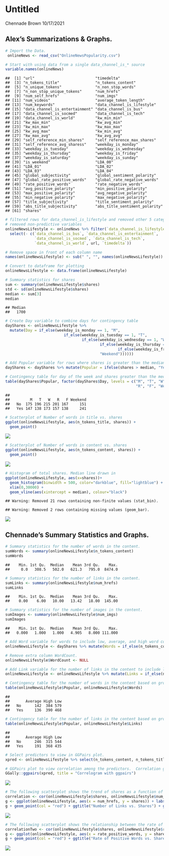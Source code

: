 Untitled
================
Chennade Brown
10/17/2021

## Alex’s Summarizations & Graphs.

``` r
# Import the Data.
 onlineNews <- read_csv("OnlineNewsPopularity.csv")
```

``` r
# Start with using data from a single data_channel_is_* source
variable.names(onlineNews)
```

    ##  [1] "url"                           "timedelta"                    
    ##  [3] "n_tokens_title"                "n_tokens_content"             
    ##  [5] "n_unique_tokens"               "n_non_stop_words"             
    ##  [7] "n_non_stop_unique_tokens"      "num_hrefs"                    
    ##  [9] "num_self_hrefs"                "num_imgs"                     
    ## [11] "num_videos"                    "average_token_length"         
    ## [13] "num_keywords"                  "data_channel_is_lifestyle"    
    ## [15] "data_channel_is_entertainment" "data_channel_is_bus"          
    ## [17] "data_channel_is_socmed"        "data_channel_is_tech"         
    ## [19] "data_channel_is_world"         "kw_min_min"                   
    ## [21] "kw_max_min"                    "kw_avg_min"                   
    ## [23] "kw_min_max"                    "kw_max_max"                   
    ## [25] "kw_avg_max"                    "kw_min_avg"                   
    ## [27] "kw_max_avg"                    "kw_avg_avg"                   
    ## [29] "self_reference_min_shares"     "self_reference_max_shares"    
    ## [31] "self_reference_avg_sharess"    "weekday_is_monday"            
    ## [33] "weekday_is_tuesday"            "weekday_is_wednesday"         
    ## [35] "weekday_is_thursday"           "weekday_is_friday"            
    ## [37] "weekday_is_saturday"           "weekday_is_sunday"            
    ## [39] "is_weekend"                    "LDA_00"                       
    ## [41] "LDA_01"                        "LDA_02"                       
    ## [43] "LDA_03"                        "LDA_04"                       
    ## [45] "global_subjectivity"           "global_sentiment_polarity"    
    ## [47] "global_rate_positive_words"    "global_rate_negative_words"   
    ## [49] "rate_positive_words"           "rate_negative_words"          
    ## [51] "avg_positive_polarity"         "min_positive_polarity"        
    ## [53] "max_positive_polarity"         "avg_negative_polarity"        
    ## [55] "min_negative_polarity"         "max_negative_polarity"        
    ## [57] "title_subjectivity"            "title_sentiment_polarity"     
    ## [59] "abs_title_subjectivity"        "abs_title_sentiment_polarity" 
    ## [61] "shares"

``` r
# filtered rows for data_channel_is_lifestyle and removed other 5 categories
# removed non-predictive variables
onlineNewsLifestyle <- onlineNews %>% filter(`data_channel_is_lifestyle` ==  1) %>% 
  select(- c(`data_channel_is_bus`, `data_channel_is_entertainment`,
             `data_channel_is_socmed`, `data_channel_is_tech`,
             `data_channel_is_world`, url, `timedelta`))

# Remove space in front of each column name
names(onlineNewsLifestyle) <- sub(" ", "", names(onlineNewsLifestyle))

# Convert to dataframe for plotting
onlineNewsLifestyle <- data.frame(onlineNewsLifestyle)
```

``` r
# Summary statistics for shares
sum <- summary(onlineNewsLifestyle$shares)
std <- sd(onlineNewsLifestyle$shares)
median <- sum[3]
median
```

    ## Median 
    ##   1700

``` r
# Create Day variable to combine days for contingency table
dayShares <- onlineNewsLifestyle %>% 
  mutate(Day = if_else(weekday_is_monday == 1, "M",
                          if_else(weekday_is_tuesday == 1, "T",
                                  if_else(weekday_is_wednesday == 1, "W", 
                                          if_else(weekday_is_thursday == 1, "R",
                                                  if_else(weekday_is_friday == 1, "F",
                                          "Weekend"))))))

# Add Popular variable for rows where shares is greater than the median
dayShares <- dayShares %>% mutate(Popular = ifelse(shares > median, "Yes", "No")) %>% select(Popular, everything())

# Contingency table for day of the week and shares greater than the median
table(dayShares$Popular, factor(dayShares$Day, levels = c("M", "T", "W", 
                                                          "R", "F", "Weekend")))
```

    ##      
    ##         M   T   W   R   F Weekend
    ##   No  175 196 215 201 167     151
    ##   Yes 147 138 173 157 138     241

``` r
# Scatterplot of Number of words in title vs. shares
ggplot(onlineNewsLifestyle, aes(n_tokens_title, shares)) +
  geom_point()
```

![](Project2_files/figure-gfm/unnamed-chunk-8-1.png)<!-- -->

``` r
# Scatterplot of Number of words in content vs. shares
ggplot(onlineNewsLifestyle, aes(n_tokens_content, shares)) +
  geom_point()
```

![](Project2_files/figure-gfm/unnamed-chunk-8-2.png)<!-- -->

``` r
# Histogram of total shares. Median line drawn in
ggplot(onlineNewsLifestyle, aes(x=shares))+
  geom_histogram(binwidth = 500, color="darkblue", fill="lightblue") +
  xlim(0,30000) +
  geom_vline(aes(xintercept = median), colour="black")
```

    ## Warning: Removed 21 rows containing non-finite values (stat_bin).

    ## Warning: Removed 2 rows containing missing values (geom_bar).

![](Project2_files/figure-gfm/unnamed-chunk-8-3.png)<!-- -->

## Chennade’s Summary Statistics and Graphs.

``` r
# Summary statistics for the number of words in the content.
sumWords <- summary(onlineNewsLifestyle$n_tokens_content)
sumWords
```

    ##    Min. 1st Qu.  Median    Mean 3rd Qu.    Max. 
    ##     0.0   308.5   502.0   621.3   795.0  8474.0

``` r
# Summary statistics for the number of links in the content. 
sumLinks <- summary(onlineNewsLifestyle$num_hrefs)
sumLinks
```

    ##    Min. 1st Qu.  Median    Mean 3rd Qu.    Max. 
    ##    0.00    6.00   10.00   13.42   18.00  145.00

``` r
# Summary statistics for the number of images in the content.
sumImages <- summary(onlineNewsLifestyle$num_imgs)
sumImages
```

    ##    Min. 1st Qu.  Median    Mean 3rd Qu.    Max. 
    ##   0.000   1.000   1.000   4.905   8.000 111.000

``` r
# Add Word variable for words to include low, average, and high word count and combine with dayshares dataframe for contingency table.
onlineNewsLifestyle <- dayShares %>% mutate(Words = if_else(n_tokens_content <= 500, "Low", if_else(n_tokens_content <= 625, "Average", "High")))

# Remove extra column WordCount.
onlineNewsLifestyle$WordCount <- NULL
```

``` r
# Add Link variable for the number of links in the content to include low, average, and high count.
onlineNewsLifestyle <- onlineNewsLifestyle %>% mutate(Links = if_else(num_hrefs <= 9, "Low", if_else(num_hrefs <= 14, "Average","High")))
```

``` r
# Contingency table for the number of words in the content based on grouping the word count into categories of low, average, and high word count and grouping the shares based on popularity.
table(onlineNewsLifestyle$Popular, onlineNewsLifestyle$Words)
```

    ##      
    ##       Average High Low
    ##   No      142  384 579
    ##   Yes     136  390 468

``` r
# Contingency table for the number of links in the content based on grouping the link count into categories of low, average,and high and shares based on popularity.
table(onlineNewsLifestyle$Popular, onlineNewsLifestyle$Links)
```

    ##      
    ##       Average High Low
    ##   No      246  315 544
    ##   Yes     191  368 435

``` r
# Select predictors to view in GGPairs plot.
xpred <- onlineNewsLifestyle %>% select(n_tokens_content, n_tokens_title, num_keywords, rate_positive_words, rate_negative_words, title_subjectivity)

# GGPairs plot to view correlation among the predictors.  Correlation greater than 75% indicates the predictors are highly correlated.
GGally::ggpairs(xpred, title = "Correlogram with ggpairs")
```

![](Project2_files/figure-gfm/unnamed-chunk-16-1.png)<!-- -->

``` r
# The following scatterplot shows the trend of shares as a function of the number of links in the content.  An upward trend in the points indicates that articles with more links are shared more often.  A downward trend would indicate that articles with more links are shared less often.  If there is neither an upward or downward trend this indicates that the number of links in the article has no effect on whether the article will be shared.
correlation <- cor(onlineNewsLifestyle$shares, onlineNewsLifestyle$num_hrefs)  
g <- ggplot(onlineNewsLifestyle, aes(x = num_hrefs, y = shares)) + labs(y ="Number of Shares", x = "Number of Links")
g + geom_point(col = "red") + ggtitle("Number of Links vs. Shares") + geom_text(x = 125, y = 30000, size = 5, label = paste0("Correlation = ", round(correlation, 2)))
```

![](Project2_files/figure-gfm/unnamed-chunk-17-1.png)<!-- -->

``` r
# The following scatterplot shows the relationship between the rate of positive words in the articles and the number of shares.  If the plots are on an upward trajectory then articles with more positive words are shared the most.  If the plots are on a downward trend then the articles with the most positive words are shared the least.
correlationTwo <- cor(onlineNewsLifestyle$shares, onlineNewsLifestyle$rate_positive_words)  
g <- ggplot(onlineNewsLifestyle, aes(x = rate_positive_words, y = shares)) + labs(y ="Number of Shares", x = "Rate of Positive Words")
g + geom_point(col = "red") + ggtitle("Rate of Positive Words vs. Shares") + geom_text(x = 0.75, y = 100000, size = 5, label = paste0("Correlation = ", round(correlation, 2)))
```

![](Project2_files/figure-gfm/unnamed-chunk-18-1.png)<!-- -->
